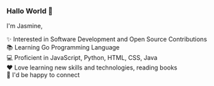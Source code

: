 ### Hallo World 🌼

I'm Jasmine,  

✨ Interested in Software Development and Open Source Contributions <br/>
📚 Learning Go Programming Language <br/>
💻 Proficient in JavaScript, Python, HTML, CSS, Java <br/>
❤️ Love learning new skills and technologies, reading books <br/>
💬 I'd be happy to connect

<!--
**HalloWorlld/HalloWorlld** is a ✨ _special_ ✨ repository because its `README.md` (this file) appears on your GitHub profile.

Here are some ideas to get you started:

- 🔭 I’m currently working on ...
- 🌱 I’m currently learning ...
- 👯 I’m looking to collaborate on ...
- 🤔 I’m looking for help with ...
- 💬 Ask me about ...
- 📫 How to reach me: ...
- 😄 Pronouns: ...
- ⚡ Fun fact: ...
-->
